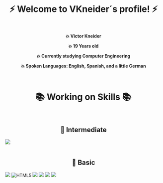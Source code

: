 <div align="center"> <h1> ⚡ Welcome to  VKneider´s profile! ⚡</h1> </div>
<br> 
<p align="center"> <b>💥 Victor Kneider</p> 
<p align="center">💥 19 Years old</p> 
<p align="center">💥 Currently studying Computer Engineering</p> 
<p align="center">💥 Spoken Languages: English, Spanish, and a little German </b></p> 
<br>
<div align="center"> <h1> 📚 Working on Skills 📚</h1> </div>
<br>
<h2 align="center"> 💢 Intermediate</h2>

![](https://img.shields.io/badge/C-00599C?style=for-the-badge&logo=c&logoColor=white)
<br><br>
<h2 align="center" > 💢 Basic</h2>

![](https://img.shields.io/badge/Java-ED8B00?style=for-the-badge&logo=java&logoColor=white) 
![HTML5](https://img.shields.io/badge/HTML5-E34F26?style=for-the-badge&logo=html5&logoColor=white) 
![](https://img.shields.io/badge/CSS3-1572B6?style=for-the-badge&logo=css3&logoColor=white)
![](https://img.shields.io/badge/JavaScript-323330?style=for-the-badge&logo=javascript&logoColor=F7DF1E)
![](https://img.shields.io/badge/Python-FFD43B?style=for-the-badge&logo=python&logoColor=blue)
![](https://img.shields.io/badge/GIT-E44C30?style=for-the-badge&logo=git&logoColor=white)

